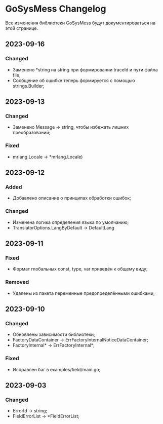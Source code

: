 # GoSysMess Changelog
Все изменения библиотеки GoSysMess будут документироваться на этой странице.

## 2023-09-16
### Changed
- Заменено *string на string при формировании traceId и пути файла file;
- Сообщение об ошибке теперь формируется с помощью strings.Builder;  

## 2023-09-13
### Changed
- Заменено Message -> string, чтобы избежать лишних преобразований;

### Fixed
- mrlang.Locale -> *mrlang.Locale)

## 2023-09-12
### Added
- Добавлено описание о принципах обработки ошибок;

### Changed
- Изменена логика определения языка по умолчанию;
- TranslatorOptions.LangByDefault -> DefaultLang

## 2023-09-11
### Fixed
- Формат глобальных const, type, var приведён к общему виду;

### Removed
- Удалены из пакета переменные предопределёнными ошибками;

## 2023-09-10
### Changed
- Обновлены зависимости библиотеки;
- FactoryDataContainer -> ErrFactoryInternalNoticeDataContainer;
- FactoryInternal* -> ErrFactoryInternal*;

### Fixed
- Исправлен баг в examples/field/main.go;

## 2023-09-03
### Changed
- ErrorId -> string;
- FieldErrorList -> *FieldErrorList;